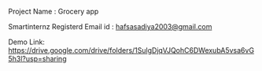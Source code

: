 Project Name : Grocery app
                       
Smartinternz Registerd Email id  : hafsasadiya2003@gmail.com

                         	
Demo Link: https://drive.google.com/drive/folders/1SulgDjqVJQohC6DWexubA5vsa6vG5h3l?usp=sharing
